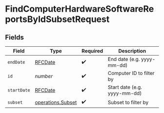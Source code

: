 # FindComputerHardwareSoftwareReportsByIdSubsetRequest


## Fields

| Field                                                         | Type                                                          | Required                                                      | Description                                                   |
| ------------------------------------------------------------- | ------------------------------------------------------------- | ------------------------------------------------------------- | ------------------------------------------------------------- |
| `endDate`                                                     | [RFCDate](../../types/rfcdate.md)                             | :heavy_check_mark:                                            | End date (e.g. yyyy-mm-dd)                                    |
| `id`                                                          | *number*                                                      | :heavy_check_mark:                                            | Computer ID to filter by                                      |
| `startDate`                                                   | [RFCDate](../../types/rfcdate.md)                             | :heavy_check_mark:                                            | Start date (e.g. yyyy-mm-dd)                                  |
| `subset`                                                      | [operations.Subset](../../../sdk/models/operations/subset.md) | :heavy_check_mark:                                            | Subset to filter by                                           |